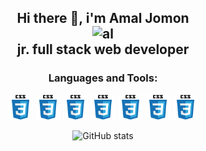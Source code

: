 <div align="center">
  <h2> Hi there 👋, i'm Amal Jomon <br>
    <div>
      <img src="https://media.tenor.com/2uyENRmiUt0AAAAC/coding.gif" alt="al"> 
    </div>
  jr. full stack web developer </h2>

  


<!--
**amaljom/amaljom** is a ✨ _special_ ✨ repository because its `README.md` (this file) appears on your GitHub profile.

Here are some ideas to get you started:

- 🔭 I’m currently working on ...
- 🌱 I’m currently learning ...
- 👯 I’m looking to collaborate on ...
- 🤔 I’m looking for help with ...
- 💬 Ask me about ...
- 📫 How to reach me: <a href="https://linkedin.com/in/amal-jomon" target="blank"><img align="center" src="https://raw.githubusercontent.com/rahuldkjain/github-profile-readme-generator/master/src/images/icons/Social/linked-in-alt.svg" alt="amal-jomon" height="30" width="40" /></a>
- 😄 Pronouns: ...
- ⚡ Fun fact: ...
-->
  <h3>Languages and Tools: </h3>
 <div>
    <a>
      <img src="https://github.com/devicons/devicon/blob/master/icons/css3/css3-original-wordmark.svg" alt="css" height="40" width="40"> 
    </a>
   <a>
      <img src="https://github.com/devicons/devicon/blob/master/icons/css3/css3-original-wordmark.svg" alt="html" height="40" width="40"> 
   </a>
   <a>
      <img src="https://github.com/devicons/devicon/blob/master/icons/css3/css3-original-wordmark.svg" alt="cs" height="40" width="40"> 
   </a>
   <a>
      <img src="https://github.com/devicons/devicon/blob/master/icons/css3/css3-original-wordmark.svg" alt="cs" height="40" width="40"> 
   </a>
   <a>
      <img src="https://github.com/devicons/devicon/blob/master/icons/css3/css3-original-wordmark.svg" alt="cs" height="40" width="40"> 
   </a>
   <a>
      <img src="https://github.com/devicons/devicon/blob/master/icons/css3/css3-original-wordmark.svg" alt="cs" height="40" width="40"> 
   </a>
   <a>
      <img src="https://github.com/devicons/devicon/blob/master/icons/css3/css3-original-wordmark.svg" alt="cs" height="40" width="40"> 
   </a>
  </div>

 

![GitHub stats](https://github-readme-stats.vercel.app/api?username=amaljom&show_icons=true)  
</div>
